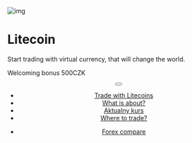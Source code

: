 <div class="jumbotron" markdown="1">

![img]({{img-url}}litecoin.png)

# Litecoin

Start trading with virtual currency, that will change the world.

Welcoming bonus 500CZK

</div>
<header class="navbar navbar-static-top navbar-inverse navbar-sticky" id="top" role="banner">
  <div class="container">
    <div class="navbar-header">
      <button class="navbar-toggle collapsed" type="button" data-toggle="collapse" data-target=".navbar-collapse">
        <span class="icon-bar"></span>
        <span class="icon-bar"></span>
        <span class="icon-bar"></span>
      </button>
    </div>
    <nav class="navbar-collapse collapse" role="navigation" style="height: 1px;" id="scrollpsy">
      <ul class="nav navbar-nav">
        <li class="active">
          <a href="#top">Trade with Litecoins</a>
        </li>
        <li>
          <a href="#section-1">What is about?</a>
        </li>
        <li>
          <a href="#section-2">Aktualny kurs</a>
        </li>
        <li>
          <a href="#section-3">Where to trade?</a>
        </li>
      </ul>
      <ul class="nav navbar-nav navbar-right">
        <li>
          <a href="{{url}}">Forex <i class="fa fa-bar-chart-o"></i> compare</a>
        </li>
      </ul>
    </nav>
  </div>
</header>
